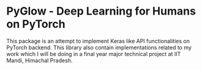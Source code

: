 # PyGlow - Deep Learning for Humans on PyTorch
This package is an attempt to implement Keras like API functionalities on PyTorch backend. This library also contain implementations related to my work which I will be doing in a final year major technical project at IIT Mandi, Himachal Pradesh.
